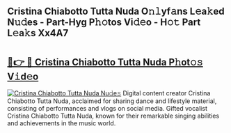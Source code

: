 ## Cristina Chiabotto Tutta Nuda O𝚗𝚕yf𝚊ns L𝚎a𝚔ed N𝚞𝚍es - Part-Hyg P𝚑𝚘tos Vi𝚍𝚎o - H𝚘𝚝 Part L𝚎a𝚔s Xx4A7

# <h2><a href="http://kfdi2d7.oniu.top/?m=Cristina+Chiabotto+Tutta+Nuda">🔗👉 🔴 Cristina Chiabotto Tutta Nuda P𝚑ot𝚘𝚜 V𝚒d𝚎o</a></h2>

[![Cristina Chiabotto Tutta Nuda Nu𝚍e𝚜](https://i.imgur.com/0qMVB7G.gif)](http://kfdi2d7.oniu.top/?m=Cristina+Chiabotto+Tutta+Nuda)
Digital content creator Cristina Chiabotto Tutta Nuda, acclaimed for sharing dance and lifestyle material, consisting of performances and vlogs on social media. Gifted vocalist Cristina Chiabotto Tutta Nuda, known for their remarkable singing abilities and achievements in the music world.  
